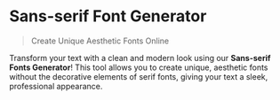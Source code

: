 # Sans-serif Font Generator

> Create Unique Aesthetic Fonts Online

Transform your text with a clean and modern look using our **Sans-serif Fonts Generator**! This tool allows you to create unique, aesthetic fonts without the decorative elements of serif fonts, giving your text a sleek, professional appearance.